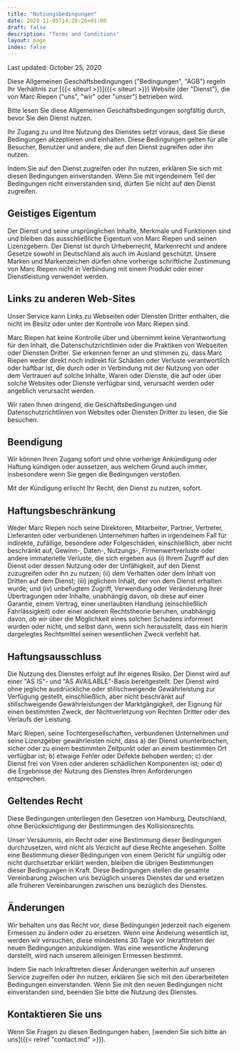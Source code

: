 ```yaml
---
title: "Nutzungsbedingungen"
date: 2020-11-05T14:28:26+01:00
draft: false
description: "Terms and Conditions"
layout: page
index: false
---
```


Last updated: October 25, 2020

Diese Allgemeinen Geschäftsbedingungen ("Bedingungen", "AGB") regeln Ihr Verhältnis zur [{{< siteurl >}}]({{< siteurl >}}) Website (der "Dienst"), die von Marc Riepen ("uns", "wir" oder "unser") betrieben wird.

Bitte lesen Sie diese Allgemeinen Geschäftsbedingungen sorgfältig durch, bevor Sie den Dienst nutzen.

Ihr Zugang zu und Ihre Nutzung des Dienstes setzt voraus, dass Sie diese Bedingungen akzeptieren und einhalten. Diese Bedingungen gelten für alle Besucher, Benutzer und andere, die auf den Dienst zugreifen oder ihn nutzen.

Indem Sie auf den Dienst zugreifen oder ihn nutzen, erklären Sie sich mit diesen Bedingungen einverstanden. Wenn Sie mit irgendeinem Teil der Bedingungen nicht einverstanden sind, dürfen Sie nicht auf den Dienst zugreifen.

## Geistiges Eigentum

Der Dienst und seine ursprünglichen Inhalte, Merkmale und Funktionen sind und bleiben das ausschließliche Eigentum von Marc Riepen und seinen Lizenzgebern. Der Dienst ist durch Urheberrecht, Markenrecht und andere Gesetze sowohl in Deutschland als auch im Ausland geschützt. Unsere Marken und Markenzeichen dürfen ohne vorherige schriftliche Zustimmung von Marc Riepen nicht in Verbindung mit einem Produkt oder einer Dienstleistung verwendet werden.

## Links zu anderen Web-Sites

Unser Service kann Links zu Webseiten oder Diensten Dritter enthalten, die nicht im Besitz oder unter der Kontrolle von Marc Riepen sind.

Marc Riepen hat keine Kontrolle über und übernimmt keine Verantwortung für den Inhalt, die Datenschutzrichtlinien oder die Praktiken von Webseiten oder Diensten Dritter. Sie erkennen ferner an und stimmen zu, dass Marc Riepen weder direkt noch indirekt für Schäden oder Verluste verantwortlich oder haftbar ist, die durch oder in Verbindung mit der Nutzung von oder dem Vertrauen auf solche Inhalte, Waren oder Dienste, die auf oder über solche Websites oder Dienste verfügbar sind, verursacht werden oder angeblich verursacht werden.

Wir raten Ihnen dringend, die Geschäftsbedingungen und Datenschutzrichtlinien von Websites oder Diensten Dritter zu lesen, die Sie besuchen.

## Beendigung

Wir können Ihren Zugang sofort und ohne vorherige Ankündigung oder Haftung kündigen oder aussetzen, aus welchem Grund auch immer, insbesondere wenn Sie gegen die Bedingungen verstoßen.

Mit der Kündigung erlischt Ihr Recht, den Dienst zu nutzen, sofort.

## Haftungsbeschränkung

Weder Marc Riepen noch seine Direktoren, Mitarbeiter, Partner, Vertreter, Lieferanten oder verbundenen Unternehmen haften in irgendeinem Fall für indirekte, zufällige, besondere oder Folgeschäden, einschließlich, aber nicht beschränkt auf, Gewinn-, Daten-, Nutzungs-, Firmenwertverluste oder andere immaterielle Verluste, die sich ergeben aus (i) Ihrem Zugriff auf den Dienst oder dessen Nutzung oder der Unfähigkeit, auf den Dienst zuzugreifen oder ihn zu nutzen; (ii) dem Verhalten oder dem Inhalt von Dritten auf dem Dienst; (iii) jeglichem Inhalt, der von dem Dienst erhalten wurde; und (iv) unbefugtem Zugriff, Verwendung oder Veränderung Ihrer Übertragungen oder Inhalte, unabhängig davon, ob diese auf einer Garantie, einem Vertrag, einer unerlaubten Handlung (einschließlich Fahrlässigkeit) oder einer anderen Rechtstheorie beruhen, unabhängig davon, ob wir über die Möglichkeit eines solchen Schadens informiert wurden oder nicht, und selbst dann, wenn sich herausstellt, dass ein hierin dargelegtes Rechtsmittel seinen wesentlichen Zweck verfehlt hat.

## Haftungsausschluss

Die Nutzung des Dienstes erfolgt auf Ihr eigenes Risiko. Der Dienst wird auf einer "AS IS"- und "AS AVAILABLE"-Basis bereitgestellt. Der Dienst wird ohne jegliche ausdrückliche oder stillschweigende Gewährleistung zur Verfügung gestellt, einschließlich, aber nicht beschränkt auf stillschweigende Gewährleistungen der Marktgängigkeit, der Eignung für einen bestimmten Zweck, der Nichtverletzung von Rechten Dritter oder des Verlaufs der Leistung.

Marc Riepen, seine Tochtergesellschaften, verbundenen Unternehmen und seine Lizenzgeber gewährleisten nicht, dass a) der Dienst ununterbrochen, sicher oder zu einem bestimmten Zeitpunkt oder an einem bestimmten Ort verfügbar ist; b) etwaige Fehler oder Defekte behoben werden; c) der Dienst frei von Viren oder anderen schädlichen Komponenten ist; oder d) die Ergebnisse der Nutzung des Dienstes Ihren Anforderungen entsprechen.

## Geltendes Recht

Diese Bedingungen unterliegen den Gesetzen von Hamburg, Deutschland, ohne Berücksichtigung der Bestimmungen des Kollisionsrechts.

Unser Versäumnis, ein Recht oder eine Bestimmung dieser Bedingungen durchzusetzen, wird nicht als Verzicht auf diese Rechte angesehen. Sollte eine Bestimmung dieser Bedingungen von einem Gericht für ungültig oder nicht durchsetzbar erklärt werden, bleiben die übrigen Bestimmungen dieser Bedingungen in Kraft. Diese Bedingungen stellen die gesamte Vereinbarung zwischen uns bezüglich unseres Dienstes dar und ersetzen alle früheren Vereinbarungen zwischen uns bezüglich des Dienstes.

## Änderungen

Wir behalten uns das Recht vor, diese Bedingungen jederzeit nach eigenem Ermessen zu ändern oder zu ersetzen. Wenn eine Änderung wesentlich ist, werden wir versuchen, diese mindestens 30 Tage vor Inkrafttreten der neuen Bedingungen anzukündigen. Was eine wesentliche Änderung darstellt, wird nach unserem alleinigen Ermessen bestimmt.

Indem Sie nach Inkrafttreten dieser Änderungen weiterhin auf unseren Service zugreifen oder ihn nutzen, erklären Sie sich mit den überarbeiteten Bedingungen einverstanden. Wenn Sie mit den neuen Bedingungen nicht einverstanden sind, beenden Sie bitte die Nutzung des Dienstes.

## Kontaktieren Sie uns

Wenn Sie Fragen zu diesen Bedingungen haben, [wenden Sie sich bitte an uns]({{< relref "contact.md" >}}).